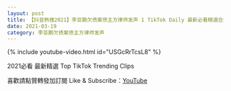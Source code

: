 ```yaml
---
layout: post
title: 【抖音熱搜2021】李亚鹏欠债案债主方律师发声 1 TikTok Daily 最新必看精選合集2021 03 19
date: 2021-03-19
category: 李亚鹏欠债案债主方律师发声
---
```


{% include youtube-video.html id="USGcRrTcsL8" %}

2021必看 最新精選 Top TikTok Trending Clips

喜歡請點贊轉發加訂閱 Like & Subscribe：[YouTube](https://www.youtube.com/channel/UCAoR7VcanIPd04uEq_GIylA/videos)

